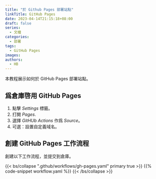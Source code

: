 ```yaml
---
title: "於 Github Pages 部署站點"
linkTitle: GitHub Pages
date: 2023-04-14T21:15:18+08:00
draft: false
series:
  - 文檔
categories:
  - 部署
tags:
  - GitHub Pages
images:
authors:
  - HB
---
```


本教程展示如何於 GitHub Pages 部署站點。

<!--more-->

## 爲倉庫啓用 GitHub Pages

1. 點擊 _Settings_ 標籤。
2. 打開 _Pages_.
3. 選擇 _GitHUb Actions_ 作爲 _Source_。
4. 可選：設置自定義域名。

## 創建 GitHub Pages 工作流程

創建以下工作流程，並提交到倉庫。

{{< bs/collapse ".github/workflows/gh-pages.yaml" primary true >}}
{{% code-snippet workflow.yaml %}}
{{< /bs/collapse >}}
